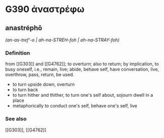 # G390 ἀναστρέφω

## anastréphō

_(an-as-tref'-o | ah-na-STREH-foh | ah-na-STRAY-foh)_

### Definition

from [[G303]] and [[G4762]]; to overturn; also to return; by implication, to busy oneself, i.e., remain, live; abide, behave self, have conversation, live, overthrow, pass, return, be used.

- to turn upside down, overturn
- to turn back
- to turn hither and thither, to turn one's self about, sojourn dwell in a place
- metaphorically to conduct one's self, behave one's self, live

### See also

[[G303]], [[G4762]]


